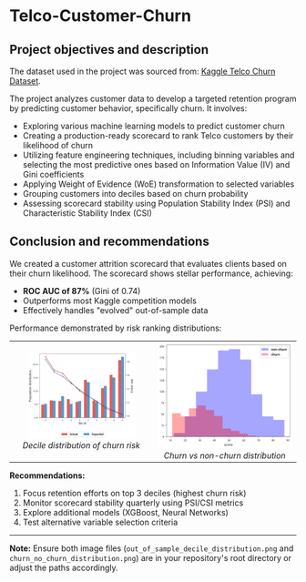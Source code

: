# Telco-Customer-Churn
## Project objectives and description

The dataset used in the project was sourced from: [Kaggle Telco Churn Dataset](https://www.kaggle.com/datasets/blastchar/telco-customer-churn/data).

The project analyzes customer data to develop a targeted retention program by predicting customer behavior, specifically churn. It involves:
- Exploring various machine learning models to predict customer churn
- Creating a production-ready scorecard to rank Telco customers by their likelihood of churn
- Utilizing feature engineering techniques, including binning variables and selecting the most predictive ones based on Information Value (IV) and Gini coefficients
- Applying Weight of Evidence (WoE) transformation to selected variables
- Grouping customers into deciles based on churn probability
- Assessing scorecard stability using Population Stability Index (PSI) and Characteristic Stability Index (CSI)

## Conclusion and recommendations
We created a customer attrition scorecard that evaluates clients based on their churn likelihood. The scorecard shows stellar performance, achieving:
- **ROC AUC of 87%** (Gini of 0.74)
- Outperforms most Kaggle competition models
- Effectively handles "evolved" out-of-sample data

Performance demonstrated by risk ranking distributions:

<!-- Side-by-side images using HTML table -->
<table>
  <tr>
    <td align="center">
      <img src="out_of_sample_decile_distribution.png" alt="Decile Distribution" style="width:80%">
      <br><em>Decile distribution of churn risk</em>
    </td>
    <td align="center">
      <img src="churn_no_churn_distribution.png" alt="Churn Distribution" style="width:100%">
      <br><em>Churn vs non-churn distribution</em>
    </td>
  </tr>
</table>

**Recommendations:**
1. Focus retention efforts on top 3 deciles (highest churn risk)
2. Monitor scorecard stability quarterly using PSI/CSI metrics
3. Explore additional models (XGBoost, Neural Networks)
4. Test alternative variable selection criteria

---

**Note:** Ensure both image files (`out_of_sample_decile_distribution.png` and `churn_no_churn_distribution.png`) are in your repository's root directory or adjust the paths accordingly.
